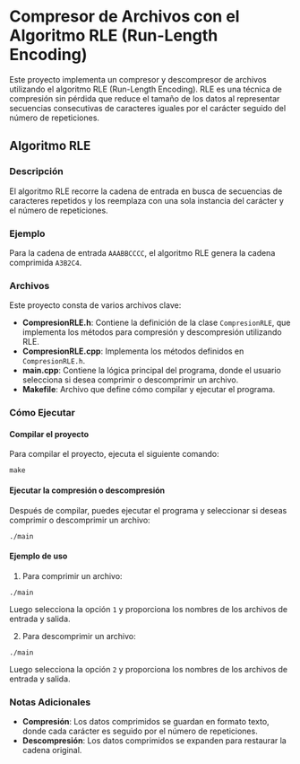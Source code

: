 
# Compresor de Archivos con el Algoritmo RLE (Run-Length Encoding)

Este proyecto implementa un compresor y descompresor de archivos utilizando el algoritmo RLE (Run-Length Encoding). RLE es una técnica de compresión sin pérdida que reduce el tamaño de los datos al representar secuencias consecutivas de caracteres iguales por el carácter seguido del número de repeticiones.

## Algoritmo RLE

### Descripción
El algoritmo RLE recorre la cadena de entrada en busca de secuencias de caracteres repetidos y los reemplaza con una sola instancia del carácter y el número de repeticiones.

### Ejemplo
Para la cadena de entrada `AAABBCCCC`, el algoritmo RLE genera la cadena comprimida `A3B2C4`.

### Archivos

Este proyecto consta de varios archivos clave:

- **CompresionRLE.h**: Contiene la definición de la clase `CompresionRLE`, que implementa los métodos para compresión y descompresión utilizando RLE.
- **CompresionRLE.cpp**: Implementa los métodos definidos en `CompresionRLE.h`.
- **main.cpp**: Contiene la lógica principal del programa, donde el usuario selecciona si desea comprimir o descomprimir un archivo.
- **Makefile**: Archivo que define cómo compilar y ejecutar el programa.

### Cómo Ejecutar

#### Compilar el proyecto
Para compilar el proyecto, ejecuta el siguiente comando:
```
make
```

#### Ejecutar la compresión o descompresión
Después de compilar, puedes ejecutar el programa y seleccionar si deseas comprimir o descomprimir un archivo:
```
./main
```

#### Ejemplo de uso
1. Para comprimir un archivo:
```
./main
```
Luego selecciona la opción `1` y proporciona los nombres de los archivos de entrada y salida.
   
2. Para descomprimir un archivo:
```
./main
```
Luego selecciona la opción `2` y proporciona los nombres de los archivos de entrada y salida.

### Notas Adicionales
- **Compresión**: Los datos comprimidos se guardan en formato texto, donde cada carácter es seguido por el número de repeticiones.
- **Descompresión**: Los datos comprimidos se expanden para restaurar la cadena original.
